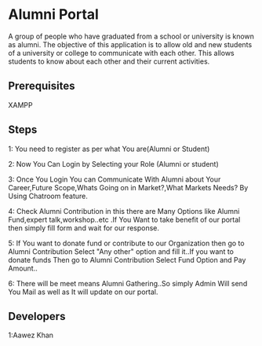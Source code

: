 # Alumni Portal

A group of people who have graduated from a school or university is known as alumni.
The objective of this application is to allow old and new students of a university or college to communicate with each other. This allows students to know about each other and their current activities.

## Prerequisites

XAMPP

## Steps

1: You need to register as per what You are(Alumni or Student)

2: Now You Can Login by Selecting your Role (Alumni or student)

3: Once You Login You can Communicate With Alumni about Your Career,Future Scope,Whats Going on in Market?,What 	    Markets Needs? By Using Chatroom feature.

4: Check Alumni Contribution in this there are Many Options like Alumni Fund,expert talk,workshop..etc .If You Want to 	  take benefit of our portal then simply fill form and wait for our response.

5: If You want to donate fund or contribute to our Organization then go to Alumni Contribution Select "Any other" 		option and fill it..If you want to donate funds Then go to Alumni Contribution Select Fund Option and Pay Amount..

6: There will be meet means Alumni Gathering..So simply Admin Will send You Mail as well as It will update on our 		portal.  

## Developers

1:Aawez Khan

